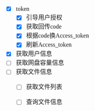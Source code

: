 <font face="Simsun" size=3>

- [x] token
  - [x] 引导用户授权
  - [x] 获取回传code
  - [x] 根据code换Access_token
  - [x] 刷新Access_token
- [x] 获取用户信息
- [ ] 获取网盘容量信息
- [ ] 获取文件信息
  - [ ] 获取文件列表
  - [ ] 查询文件信息



</font>